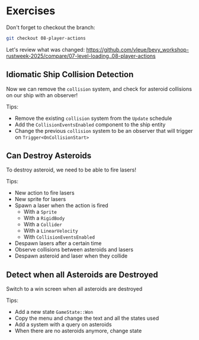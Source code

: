 # Exercises

Don't forget to checkout the branch:

```sh
git checkout 08-player-actions
```

Let's review what was changed: <https://github.com/vleue/bevy_workshop-rustweek-2025/compare/07-level-loading..08-player-actions>

## Idiomatic Ship Collision Detection

Now we can remove the `collision` system, and check for asteroid collisions on our ship with an observer!

Tips:

- Remove the existing `collision` system from the `Update` schedule
- Add the `CollisionEventsEnabled` component to the ship entity
- Change the previous `collision` system to be an observer that will trigger on `Trigger<OnCollisionStart>`

## Can Destroy Asteroids

To destroy asteroid, we need to be able to fire lasers!

Tips:

- New action to fire lasers
- New sprite for lasers
- Spawn a laser when the action is fired
  - With a `Sprite`
  - With a `RigidBody`
  - With a `Collider`
  - With a `LinearVelocity`
  - With `CollisionEventsEnabled`
- Despawn lasers after a certain time
- Observe collisions between asteroids and lasers
- Despawn asteroid and laser when they collide

## Detect when all Asteroids are Destroyed

Switch to a win screen when all asteroids are destroyed

Tips:

- Add a new state `GameState::Won`
- Copy the menu and change the text and all the states used
- Add a system with a query on asteroids
- When there are no asteroids anymore, change state
